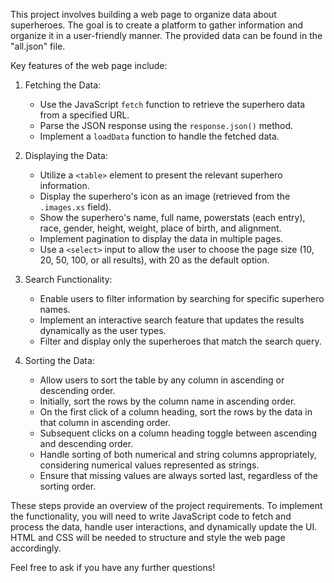 This project involves building a web page to organize data about superheroes. The goal is to create a platform to gather information and organize it in a user-friendly manner. The provided data can be found in the "all.json" file.

Key features of the web page include:

1. Fetching the Data:
   - Use the JavaScript `fetch` function to retrieve the superhero data from a specified URL.
   - Parse the JSON response using the `response.json()` method.
   - Implement a `loadData` function to handle the fetched data.

2. Displaying the Data:
   - Utilize a `<table>` element to present the relevant superhero information.
   - Display the superhero's icon as an image (retrieved from the `.images.xs` field).
   - Show the superhero's name, full name, powerstats (each entry), race, gender, height, weight, place of birth, and alignment.
   - Implement pagination to display the data in multiple pages.
   - Use a `<select>` input to allow the user to choose the page size (10, 20, 50, 100, or all results), with 20 as the default option.

3. Search Functionality:
   - Enable users to filter information by searching for specific superhero names.
   - Implement an interactive search feature that updates the results dynamically as the user types.
   - Filter and display only the superheroes that match the search query.

4. Sorting the Data:
   - Allow users to sort the table by any column in ascending or descending order.
   - Initially, sort the rows by the column name in ascending order.
   - On the first click of a column heading, sort the rows by the data in that column in ascending order.
   - Subsequent clicks on a column heading toggle between ascending and descending order.
   - Handle sorting of both numerical and string columns appropriately, considering numerical values represented as strings.
   - Ensure that missing values are always sorted last, regardless of the sorting order.

These steps provide an overview of the project requirements. To implement the functionality, you will need to write JavaScript code to fetch and process the data, handle user interactions, and dynamically update the UI. HTML and CSS will be needed to structure and style the web page accordingly.

Feel free to ask if you have any further questions!